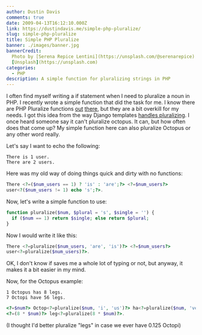 ```yaml
---
author: Dustin Davis
comments: true
date: 2009-04-13T16:12:10.000Z
link: https://dustindavis.me/simple-php-pluralize/
slug: simple-php-pluralize
title: Simple PHP Pluralize
banner: ./images/banner.jpg
bannerCredit:
  Photo by [Serena Repice Lentini](https://unsplash.com/@serenarepice) on
  [Unsplash](https://unsplash.com)
categories:
  - PHP
description: A simple function for pluralizing strings in PHP
---
```


I often find myself writing a if statement when I need to pluralize a noun in
PHP. I recently wrote a simple function that did the task for me. I know there
are PHP Pluralize functions
[out](http://eval.ca/2007/03/03/php-pluralize-method/)
[there](http://kuwamoto.org/2007/12/17/improved-pluralizing-in-php-actionscript-and-ror/),
but they are a bit overkill for my needs. I got this idea from the way Django
templates
[handles pluralizing](http://docs.djangoproject.com/en/dev/ref/templates/builtins/#pluralize).
I once heard someone say it can't pluralize octopus. It can, but how often does
that come up? My simple function here can also pluralize Octopus or any other
word really.

Let's say I want to echo the following:

```text
There is 1 user.
There are 2 users.
```

Here was my old way of doing things quick and dirty with no functions:

```php
There <?=($num_users == 1) ? 'is' : 'are';?> <?=$num_users?>
user<?($num_users != 1) echo 's';?>.
```

Now, let's write a simple function to use:

```php
function pluralize($num, $plural = 's', $single = '') {
  if ($num == 1) return $single; else return $plural;
}
```

Now I would write it like this:

```php
There <?=pluralize($num_users, 'are', 'is')?> <?=$num_users?>
user<?=pluralize($num_users)?>.
```

OK, I don't know if saves me a whole lot of typing or not, but anyway, it makes
it a bit easier in my mind.

Now, for the Octopus example:

```text
1 Octopus has 8 legs.
7 Octopi have 56 legs.
```

```php
<?=$num?> Octop<?=pluralize($num, 'i', 'us')?> ha<?=pluralize($num, 've', 's')?>
<?=(8 * $num)?> leg<?=pluralize(8 * $num)?>.
```

(I thought I'd better pluralize "legs" in case we ever have 0.125 Octopi)
